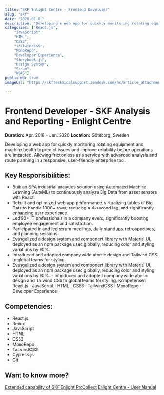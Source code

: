 ```yaml
---
title: "SKF Enlight Centre - Frontend Developer"
slug: "skf"
date: "2020-01-01"
description: "Developing a web app for quickly monitoring rotating equipment and machine health to predict issues and improve reliability before operations are impacted. Allowing frictionless as a service with advanced analysis and route planning in a responsive, user-friendly enterprise tool."
categories: ["React.js",
    "JavaScript",
    "HTML",
    "CSS3",
    "TailwindCSS",
    "MonoRepo",
    "Developer Experience",
    "Storybook.js",
    "Design System",
    "Scrum",
    "WCAG"]
published: true
imageUrl: "https://skftechnicalsupport.zendesk.com/hc/article_attachments/360063771213/image-77.png"

---
```


# Frontend Developer - SKF Analysis and Reporting - Enlight Centre

**Duration:** Apr. 2018 – Jan. 2020 
**Location:** Göteborg, Sweden

Developing a web app for quickly monitoring rotating equipment and machine health to predict issues and improve reliability before operations are impacted. Allowing frictionless as a service with advanced analysis and route planning in a responsive, user-friendly enterprise tool.

## Key Responsibilities:

- Built an SPA industrial analytics solution using Automated Machine Learning (AutoML) to continuously analyze Big Data from asset sensors with React.
- Rebuilt and optimized web app performance, virtualizing tables of Big Data to handle 1000+ rows, reducing a 4-second lag, and significantly enhancing user experience.
- Led 90+ IT professionals in a company event, significantly boosting employee engagement and satisfaction.
- Participated in and led scrum meetings, daily standups, retrospectives, and planning sessions.
- Evangelized a design system and component library with Material UI, deployed as an npm package used globally, reducing color and styling variations by 90%.
- Introduced and adopted company wide atomic design and Tailwind CSS to global teams for styling.
- Evangelized a design system and component library with Material UI, deployed as an npm package used globally, reducing color and styling variations by 90%. - Introduced and adopted company wide atomic design and Tailwind CSS to global teams for styling.
Kompetenser: React.js · JavaScript · HTML · CSS3 · TailwindCSS · MonoRepo · Developer Experience ·

## Competencies:
- React.js
- Redux
- JavaScript
- HTML
- CSS3
- MonoRepo
- TailwindCSS
- Cypress.js
- Git


## Want to know more?

[Extended capability of SKF Enlight ProCollect](https://evolution.skf.com/extended-capability-of-skf-enlight-procollect/)
[Enlight Centre - User Manual](https://skftechnicalsupport.zendesk.com/hc/en-us/articles/360045234854-SKF-Enlight-Centre-User-Manual)